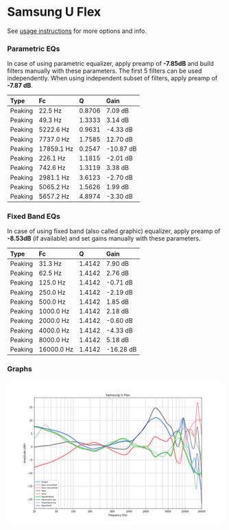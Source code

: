# Samsung U Flex
See [usage instructions](https://github.com/jaakkopasanen/AutoEq#usage) for more options and info.

### Parametric EQs
In case of using parametric equalizer, apply preamp of **-7.85dB** and build filters manually
with these parameters. The first 5 filters can be used independently.
When using independent subset of filters, apply preamp of **-7.87 dB**.

| Type    | Fc         |      Q | Gain      |
|:--------|:-----------|:-------|:----------|
| Peaking | 22.5 Hz    | 0.8706 | 7.09 dB   |
| Peaking | 49.3 Hz    | 1.3333 | 3.14 dB   |
| Peaking | 5222.6 Hz  | 0.9631 | -4.33 dB  |
| Peaking | 7737.0 Hz  | 1.7585 | 12.70 dB  |
| Peaking | 17859.1 Hz | 0.2547 | -10.87 dB |
| Peaking | 226.1 Hz   | 1.1815 | -2.01 dB  |
| Peaking | 742.6 Hz   | 1.3119 | 3.38 dB   |
| Peaking | 2981.1 Hz  | 3.6123 | -2.70 dB  |
| Peaking | 5065.2 Hz  | 1.5626 | 1.99 dB   |
| Peaking | 5657.2 Hz  | 4.8974 | -3.30 dB  |

### Fixed Band EQs
In case of using fixed band (also called graphic) equalizer, apply preamp of **-8.53dB**
(if available) and set gains manually with these parameters.

| Type    | Fc         |      Q | Gain      |
|:--------|:-----------|:-------|:----------|
| Peaking | 31.3 Hz    | 1.4142 | 7.90 dB   |
| Peaking | 62.5 Hz    | 1.4142 | 2.76 dB   |
| Peaking | 125.0 Hz   | 1.4142 | -0.71 dB  |
| Peaking | 250.0 Hz   | 1.4142 | -2.19 dB  |
| Peaking | 500.0 Hz   | 1.4142 | 1.85 dB   |
| Peaking | 1000.0 Hz  | 1.4142 | 2.18 dB   |
| Peaking | 2000.0 Hz  | 1.4142 | -0.60 dB  |
| Peaking | 4000.0 Hz  | 1.4142 | -4.33 dB  |
| Peaking | 8000.0 Hz  | 1.4142 | 5.18 dB   |
| Peaking | 16000.0 Hz | 1.4142 | -16.28 dB |

### Graphs
![](./Samsung%20U%20Flex.png)